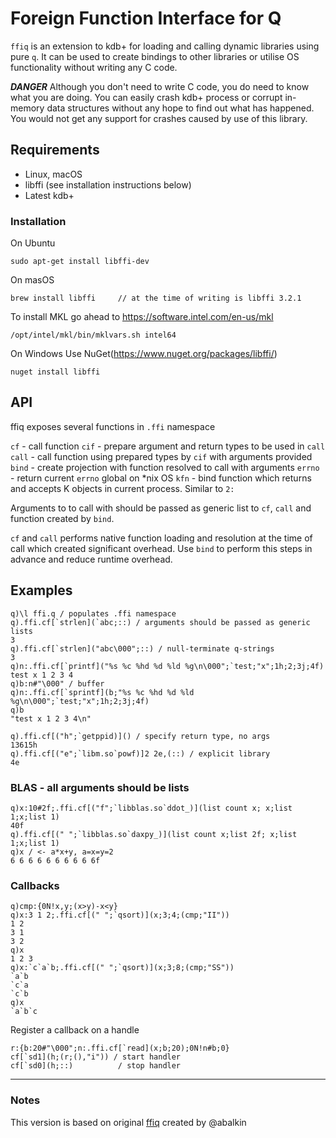 # Foreign Function Interface for Q 

`ffiq` is an extension to kdb+ for loading and calling dynamic libraries using pure `q`. It can be used to create bindings to other libraries or utilise OS functionality without writing any C code.

***DANGER*** Although you don't need to write C code, you do need to know what you are doing. You can easily crash kdb+ process or corrupt in-memory data structures without any hope to find out what has happened. You would not get any support for crashes caused by use of this library.

## Requirements
 - Linux, macOS
 - libffi (see installation instructions below)
 - Latest kdb+

### Installation
On Ubuntu 
```
sudo apt-get install libffi-dev
```
On masOS
```
brew install libffi     // at the time of writing is libffi 3.2.1
```
To install MKL go ahead to https://software.intel.com/en-us/mkl
```
/opt/intel/mkl/bin/mklvars.sh intel64
```

On Windows
Use NuGet(https://www.nuget.org/packages/libffi/)
```
nuget install libffi
```

## API

ffiq exposes several functions in `.ffi` namespace

`cf` - call function
`cif` - prepare argument and return types to be used in `call`
`call` - call function using prepared types by `cif` with arguments provided
`bind` - create projection with function resolved to call with arguments
`errno` - return current `errno` global on *nix OS
`kfn` - bind function which returns and accepts K objects in current process. Similar to `2:`

Arguments to to call with should be passed as generic list to `cf`, `call` and function created by `bind`.

`cf` and `call` performs native function loading and resolution at the time of call which created significant overhead. Use `bind` to perform this steps in advance and reduce runtime overhead.


## Examples
```
q)\l ffi.q / populates .ffi namespace
q).ffi.cf[`strlen](`abc;::) / arguments should be passed as generic lists
3
q).ffi.cf[`strlen]("abc\000";::) / null-terminate q-strings
3
q)n:.ffi.cf[`printf]("%s %c %hd %d %ld %g\n\000";`test;"x";1h;2;3j;4f)
test x 1 2 3 4
q)b:n#"\000" / buffer
q)n:.ffi.cf[`sprintf](b;"%s %c %hd %d %ld %g\n\000";`test;"x";1h;2;3j;4f)
q)b
"test x 1 2 3 4\n"

q).ffi.cf[("h";`getppid)]() / specify return type, no args
13615h
q).ffi.cf[("e";`libm.so`powf)]2 2e,(::) / explicit library
4e
```
### BLAS - all arguments should be lists
```
q)x:10#2f;.ffi.cf[("f";`libblas.so`ddot_)](list count x; x;list 1;x;list 1)
40f
q).ffi.cf[(" ";`libblas.so`daxpy_)](list count x;list 2f; x;list 1;x;list 1)
q)x / <- a*x+y, a=x=y=2
6 6 6 6 6 6 6 6 6 6f
```
### Callbacks
```
q)cmp:{0N!x,y;(x>y)-x<y} 
q)x:3 1 2;.ffi.cf[(" ";`qsort)](x;3;4;(cmp;"II")) 
1 2
3 1
3 2
q)x
1 2 3
q)x:`c`a`b;.ffi.cf[(" ";`qsort)](x;3;8;(cmp;"SS")) 
`a`b
`c`a
`c`b
q)x
`a`b`c
```
Register a callback on a handle
```
r:{b:20#"\000";n:.ffi.cf[`read](x;b;20);0N!n#b;0}
cf[`sd1](h;(r;(),"i")) / start handler
cf[`sd0](h;::)          / stop handler
```


- - - - - - - - -
### Notes
This version is based on original [ffiq](https://github.com/enlnt/ffiq) created by @abalkin